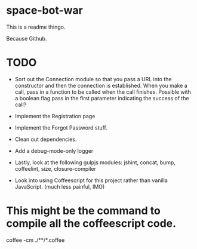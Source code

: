 space-bot-war
=============

This is a readme thingo.


Because Github.

TODO
====

- Sort out  the Connection module so that you pass a URL into the constructor
and then the connection is established. When you make a call, pass in a function
to be called when the call finishes. Possible with a boolean flag pass in the 
first parameter indicating the success of the  call?
- Implement the Registration page
- Implement the Forgot Password  stuff.
- Clean out dependencies.
- Add a debug-mode-only logger

- Lastly, look at the following gulpjs modules: jshint, concat, bump, 
coffeelint, size, closure-compiler
- Look into using Coffeescript for this project rather than vanilla JavaScript.
(much less painful, IMO)

# This might be the command to compile all the coffeescript code.
coffee -cm ./**/*.coffee
